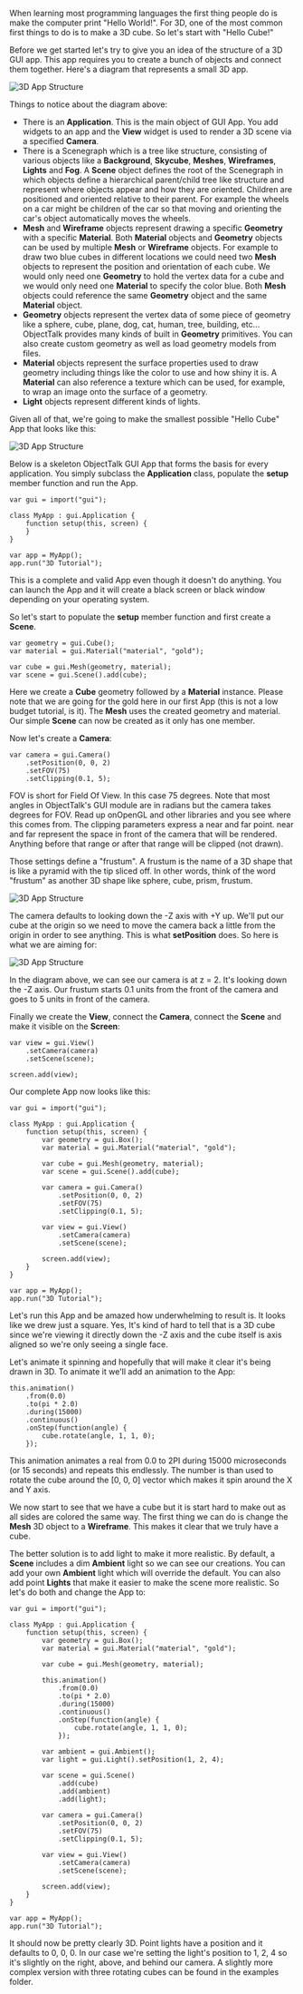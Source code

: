 When learning most programming languages the first thing people do is make
the computer print "Hello World!". For 3D, one of the most common first
things to do is to make a 3D cube. So let's start with "Hello Cube!"

Before we get started let's try to give you an idea of the structure of a
3D GUI app. This app requires you to create a bunch of objects and connect
them together. Here's a diagram that represents a small 3D app.

![3D App Structure](class:mx-auto:d-block:img/3d-structure.png)

Things to notice about the diagram above:

* There is an **Application**. This is the main object of GUI App. You add
widgets to an app and the **View** widget is used to render a 3D scene via
a specified **Camera**.
* There is a Scenegraph which is a tree like structure, consisting of
various objects like a **Background**, **Skycube**, **Meshes**,
**Wireframes**, **Lights** and **Fog**. A **Scene** object defines the
root of the Scenegraph in which objects define a hierarchical parent/child
tree like structure and represent where objects appear and how they are
oriented. Children are positioned and oriented relative to their parent.
For example the wheels on a car might be children of the car so that moving
and orienting the car's object automatically moves the wheels.
* **Mesh** and **Wireframe** objects represent drawing a specific
**Geometry** with a specific **Material**. Both **Material** objects and
**Geometry** objects can be used by multiple **Mesh** or **Wireframe**
objects. For example to draw two blue cubes in different locations we could
need two **Mesh** objects to represent the position and orientation of each
cube. We would only need one **Geometry** to hold the vertex data for a
cube and we would only need one **Material** to specify the color blue.
Both **Mesh** objects could reference the same **Geometry** object and the
same **Material** object.
* **Geometry** objects represent the vertex data of some piece of geometry
like a sphere, cube, plane, dog, cat, human, tree, building, etc... ObjectTalk provides many kinds of built in **Geometry** primitives. You can
also create custom geometry as well as load geometry models from files.
* **Material** objects represent the surface properties used to draw
geometry including things like the color to use and how shiny it is. A
**Material** can also reference a texture which can be used, for example,
to wrap an image onto the surface of a geometry.
* **Light** objects represent different kinds of lights.

Given all of that, we're going to make the smallest possible "Hello Cube"
App that looks like this:

![3D App Structure](class:mx-auto:d-block:img/3d-hello-cube.png)

Below is a skeleton ObjectTalk GUI App that forms the basis for every
application. You simply subclass the **Application** class, populate the
**setup** member function and run the App.

	var gui = import("gui");

	class MyApp : gui.Application {
		function setup(this, screen) {
		}
	}

	var app = MyApp();
	app.run("3D Tutorial");

 This is a complete and valid App even though it doesn't do anything.
 You can launch the App and it will create a black screen or black
 window depending on your operating system.

 So let's start to populate the **setup** member function and first create
 a **Scene**.

	var geometry = gui.Cube();
	var material = gui.Material("material", "gold");

	var cube = gui.Mesh(geometry, material);
	var scene = gui.Scene().add(cube);

Here we create a **Cube** geometry followed by a **Material** instance.
Please note that we are going for the gold here in our first App
(this is not a low budget tutorial, is it). The **Mesh** uses the created
geometry and material. Our simple **Scene** can now be created as it only
has one member.

Now let's create a **Camera**:

	var camera = gui.Camera()
		.setPosition(0, 0, 2)
		.setFOV(75)
		.setClipping(0.1, 5);

FOV is short for Field Of View. In this case 75 degrees. Note that most
angles in ObjectTalk's GUI module are in radians but the camera takes
degrees for FOV. Read up onOpenGL and other libraries and you see where
this comes from. The clipping parameters express a near and far point.
near and far represent the space in front of the camera that will be
rendered. Anything before that range or after that range will be clipped
(not drawn).

Those settings define a "frustum". A frustum is the name of a 3D shape
that is like a pyramid with the tip sliced off. In other words, think of
the word "frustum" as another 3D shape like sphere, cube, prism, frustum.

![3D App Structure](class:mx-auto:d-block:img/3d-frustum.png)

The camera defaults to looking down the -Z axis with +Y up. We'll put our
cube at the origin so we need to move the camera back a little from the
origin in order to see anything. This is what **setPosition** does. So
here is what we are aiming for:

![3D App Structure](class:mx-auto:d-block:img/3d-scene-down.png)

In the diagram above, we can see our camera is at z = 2. It's looking down
the -Z axis. Our frustum starts 0.1 units from the front of the camera and
goes to 5 units in front of the camera.

Finally we create the **View**, connect the **Camera**, connect the
**Scene** and make it visible on the **Screen**:

	var view = gui.View()
		.setCamera(camera)
		.setScene(scene);

	screen.add(view);

Our complete App now looks like this:

	var gui = import("gui");

	class MyApp : gui.Application {
		function setup(this, screen) {
			var geometry = gui.Box();
			var material = gui.Material("material", "gold");

			var cube = gui.Mesh(geometry, material);
			var scene = gui.Scene().add(cube);

			var camera = gui.Camera()
				.setPosition(0, 0, 2)
				.setFOV(75)
				.setClipping(0.1, 5);

			var view = gui.View()
				.setCamera(camera)
				.setScene(scene);

			screen.add(view);
		}
	}

	var app = MyApp();
	app.run("3D Tutorial");

Let's run this App and be amazed how underwhelming to result is.
It looks like we drew just a square. Yes, It's kind of hard to tell
that is a 3D cube since we're viewing it directly down the -Z axis and
the cube itself is axis aligned so we're only seeing a single face.

Let's animate it spinning and hopefully that will make it clear it's
being drawn in 3D. To animate it we'll add an animation to the App:

	this.animation()
		.from(0.0)
		.to(pi * 2.0)
		.during(15000)
		.continuous()
		.onStep(function(angle) {
			cube.rotate(angle, 1, 1, 0);
		});

This animation animates a real from 0.0 to 2PI during 15000 microseconds
(or 15 seconds) and repeats this endlessly. The number is than used to
rotate the cube around the [0, 0, 0] vector which makes it spin around
the X and Y axis.

We now start to see that we have a cube but it is start hard to make out
as all sides are colored the same way. The first thing we can do is
change the **Mesh** 3D object to a **Wireframe**. This makes it clear
that we truly have a cube.

The better solution is to add light to make it more realistic. By default,
a **Scene** includes a dim **Ambient** light so we can see our creations.
You can add your own **Ambient** light which will override the default.
You can also add point **Lights** that make it easier to make the scene
more realistic. So let's do both and change the App to:

	var gui = import("gui");

	class MyApp : gui.Application {
		function setup(this, screen) {
			var geometry = gui.Box();
			var material = gui.Material("material", "gold");

			var cube = gui.Mesh(geometry, material);

			this.animation()
				.from(0.0)
				.to(pi * 2.0)
				.during(15000)
				.continuous()
				.onStep(function(angle) {
					cube.rotate(angle, 1, 1, 0);
				});

			var ambient = gui.Ambient();
			var light = gui.Light().setPosition(1, 2, 4);

			var scene = gui.Scene()
				.add(cube)
				.add(ambient)
				.add(light);

			var camera = gui.Camera()
				.setPosition(0, 0, 2)
				.setFOV(75)
				.setClipping(0.1, 5);

			var view = gui.View()
				.setCamera(camera)
				.setScene(scene);

			screen.add(view);
		}
	}

	var app = MyApp();
	app.run("3D Tutorial");

It should now be pretty clearly 3D. Point lights have a position and it
defaults to 0, 0, 0. In our case we're setting the light's position to 1, 2, 4 so it's slightly on the right, above, and behind our camera. A
slightly more complex version with three rotating cubes can be found
in the examples folder.
